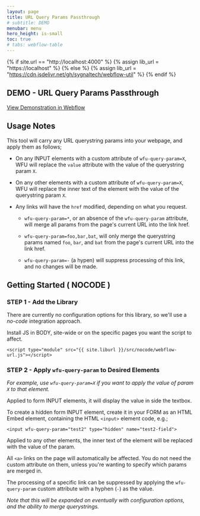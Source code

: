 ```yaml
---
layout: page
title: URL Query Params Passthrough
# subtitle: DEMO
menubar: menu
hero_height: is-small
toc: true
# tabs: webflow-table
---
```


{% if site.url == "http://localhost:4000" %}
{% assign lib_url = "https://localhost" %}
{% else %}
{% assign lib_url = "https://cdn.jsdelivr.net/gh/sygnaltech/webflow-util" %}
{% endif %}


## DEMO - URL Query Params Passthrough

<a class="button is-danger" href="https://sygnal-webflow-utils.webflow.io/url/test-all-params/test?u=1&v=12&test1=ziggy&test2=marlow" target="_blank">View Demonstration in Webflow</a>

## Usage Notes

This tool will carry any URL querystring params into your webpage, and apply them as follows;

- On any INPUT elements with a custom attribute of `wfu-query-param=X`, 
WFU will replace the `value` attribute with the value of the querystring param `X`.

- On any other elements with a custom attribute of `wfu-query-param=X`, 
WFU will replace the inner text of the element with the value of the querystring param `X`. 

- Any links will have the `href` modified, depending on what you request.

	- `wfu-query-param=*`, or an absence of the `wfu-query-param` attribute, will merge all params from the page's current URL into the link href.

	- `wfu-query-param=foo,bar,bat`, will only merge the querystring params named `foo`, `bar`, and `bat` from the page's current URL into the link href.

	- `wfu-query-param=-` (a hypen) will suppress processing of this link, and no changes will be made. 


## Getting Started ( NOCODE )


### STEP 1 - Add the Library


There are currently no configuration options for this library, so we'll use a *no-code* integration approach.

Install JS in BODY, site-wide or on the specific pages you want the script to affect.

```
<script type="module" src="{{ site.liburl }}/src/nocode/webflow-url.js"></script>
```



### STEP 2 - Apply `wfu-query-param` to Desired Elements

*For example, use `wfu-query-param=X` if you want to apply the value of param `X` to that element.*

Applied to form INPUT elements, it will display the value in side the textbox.

To create a hidden form INPUT element, create it in your FORM as an HTML Embed element,
containing the HTML `<input>` element code, e.g.;

```
<input wfu-query-param="test2" type="hidden" name="test2-field">
```

Applied to any other elements, the inner text of the element will be replaced with the value of the param.

All `<a>` links on the page will automatically be affected. 
You do not need the custom attribute on them, unless you're wanting to specify which params are merged in.

The processing of a specific link can be suppressed by applying the `wfu-query-param` custom attribute with a hyphen (`-`) as the value.

*Note that this will be expanded on eventually with configuration options, and the ability to merge querystrings.*


